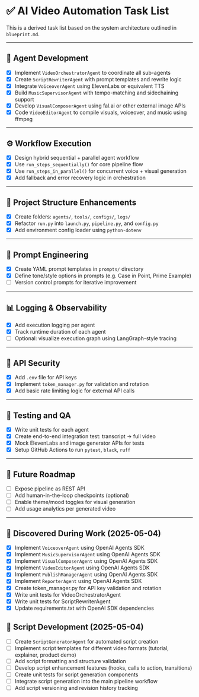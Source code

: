 # ✅ AI Video Automation Task List

This is a derived task list based on the system architecture outlined in `blueprint.md`.

---

## 📁 Agent Development

- [x] Implement `VideoOrchestratorAgent` to coordinate all sub-agents
- [x] Create `ScriptRewriterAgent` with prompt templates and rewrite logic
- [x] Integrate `VoiceoverAgent` using ElevenLabs or equivalent TTS
- [x] Build `MusicSupervisorAgent` with tempo-matching and sidechaining support
- [x] Develop `VisualComposerAgent` using fal.ai or other external image APIs
- [x] Code `VideoEditorAgent` to compile visuals, voiceover, and music using ffmpeg

---

## ⚙️ Workflow Execution

- [x] Design hybrid sequential + parallel agent workflow
- [x] Use `run_steps_sequentially()` for core pipeline flow
- [x] Use `run_steps_in_parallel()` for concurrent voice + visual generation
- [x] Add fallback and error recovery logic in orchestration

---

## 🧱 Project Structure Enhancements

- [x] Create folders: `agents/`, `tools/`, `configs/`, `logs/`
- [x] Refactor `run.py` into `launch.py`, `pipeline.py`, and `config.py`
- [x] Add environment config loader using `python-dotenv`

---

## 📝 Prompt Engineering

- [x] Create YAML prompt templates in `prompts/` directory
- [x] Define tone/style options in prompts (e.g. Case in Point, Prime Example)
- [ ] Version control prompts for iterative improvement

---

## 📊 Logging & Observability

- [x] Add execution logging per agent
- [x] Track runtime duration of each agent
- [ ] Optional: visualize execution graph using LangGraph-style tracing

---

## 🔐 API Security

- [x] Add `.env` file for API keys
- [x] Implement `token_manager.py` for validation and rotation
- [x] Add basic rate limiting logic for external API calls

---

## 🧪 Testing and QA

- [x] Write unit tests for each agent
- [x] Create end-to-end integration test: transcript → full video
- [x] Mock ElevenLabs and image generator APIs for tests
- [x] Setup GitHub Actions to run `pytest`, `black`, `ruff`

---

## 🚀 Future Roadmap

- [ ] Expose pipeline as REST API
- [ ] Add human-in-the-loop checkpoints (optional)
- [ ] Enable theme/mood toggles for visual generation
- [ ] Add usage analytics per generated video

---

## 🔄 Discovered During Work (2025-05-04)

- [x] Implement `VoiceoverAgent` using OpenAI Agents SDK
- [x] Implement `MusicSupervisorAgent` using OpenAI Agents SDK
- [x] Implement `VisualComposerAgent` using OpenAI Agents SDK
- [x] Implement `VideoEditorAgent` using OpenAI Agents SDK
- [x] Implement `PublishManagerAgent` using OpenAI Agents SDK
- [x] Implement `ReporterAgent` using OpenAI Agents SDK
- [x] Create token_manager.py for API key validation and rotation
- [x] Write unit tests for VideoOrchestratorAgent
- [x] Write unit tests for ScriptRewriterAgent
- [x] Update requirements.txt with OpenAI SDK dependencies

## 📝 Script Development (2025-05-04)

- [ ] Create `ScriptGeneratorAgent` for automated script creation
- [ ] Implement script templates for different video formats (tutorial, explainer, product demo)
- [ ] Add script formatting and structure validation
- [ ] Develop script enhancement features (hooks, calls to action, transitions)
- [ ] Create unit tests for script generation components
- [ ] Integrate script generation into the main pipeline workflow
- [ ] Add script versioning and revision history tracking
